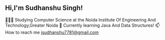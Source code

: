 ## Hi,I'm Sudhanshu Singh!
👩🏻‍🎓 Studying Computer Science at the Noida Institute Of Engineering And Technology,Greater Noida
💭 Currently learning Java And Data Structures!
📫 How to reach me isudhanshu7781@gmail.com
<!--
**Sudhanshu7781/Sudhanshu7781** is a ✨ _special_ ✨ repository because its `README.md` (this file) appears on your GitHub profile.

Here are some ideas to get you started:

- 🔭 I’m currently working on ...
- 🌱 I’m currently learning ...
- 👯 I’m looking to collaborate on ...
- 🤔 I’m looking for help with ...
- 💬 Ask me about ...
- 📫 How to reach me: ...
- 😄 Pronouns: ...
- ⚡ Fun fact: ...
-->
